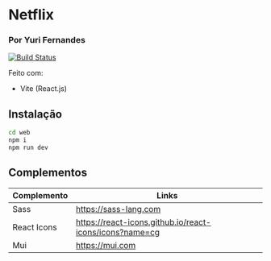 # Netflix
### Por Yuri Fernandes

[![Build Status](https://travis-ci.org/joemccann/dillinger.svg?branch=master)](https://travis-ci.org/joemccann/dillinger)

Feito com:
- Vite (React.js)

## Instalação

```sh
cd web
npm i
npm run dev
```

## Complementos

| Complemento | Links |
| ------ | ------ |
| Sass | https://sass-lang.com |
| React Icons | https://react-icons.github.io/react-icons/icons?name=cg |
| Mui | https://mui.com |
